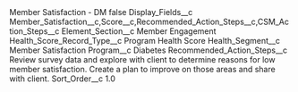 <?xml version="1.0" encoding="UTF-8"?>
<CustomMetadata xmlns="http://soap.sforce.com/2006/04/metadata" xmlns:xsi="http://www.w3.org/2001/XMLSchema-instance" xmlns:xsd="http://www.w3.org/2001/XMLSchema">
    <label>Member Satisfaction - DM</label>
    <protected>false</protected>
    <values>
        <field>Display_Fields__c</field>
        <value xsi:type="xsd:string">Member_Satisfaction__c,Score__c,Recommended_Action_Steps__c,CSM_Action_Steps__c</value>
    </values>
    <values>
        <field>Element_Section__c</field>
        <value xsi:type="xsd:string">Member Engagement</value>
    </values>
    <values>
        <field>Health_Score_Record_Type__c</field>
        <value xsi:type="xsd:string">Program Health Score</value>
    </values>
    <values>
        <field>Health_Segment__c</field>
        <value xsi:type="xsd:string">Member Satisfaction</value>
    </values>
    <values>
        <field>Program__c</field>
        <value xsi:type="xsd:string">Diabetes</value>
    </values>
    <values>
        <field>Recommended_Action_Steps__c</field>
        <value xsi:type="xsd:string">Review survey data and explore with client to determine reasons for low member satisfaction. Create a plan to improve on those areas and share with client.</value>
    </values>
    <values>
        <field>Sort_Order__c</field>
        <value xsi:type="xsd:double">1.0</value>
    </values>
</CustomMetadata>
